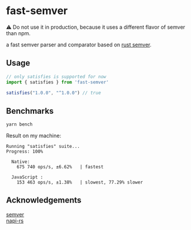 # fast-semver

⚠️ Do not use it in production, because it uses a different flavor of semver than npm.

a fast semver parser and comparator based on [rust semver](https://github.com/dtolnay/semver).

## Usage

```js
// only satisfies is supported for now
import { satisfies } from 'fast-semver'

satisfies("1.0.0", "^1.0.0") // true
```

## Benchmarks

```sh
yarn bench
```

Result on my machine:
```
Running "satisfies" suite...
Progress: 100%

  Native:
    675 740 ops/s, ±6.62%   | fastest

  JavaScript :
    153 463 ops/s, ±1.38%   | slowest, 77.29% slower
```


## Acknowledgements
[semver](https://github.com/dtolnay/semver)  
[napi-rs](https://github.com/napi-rs/napi-rs)
